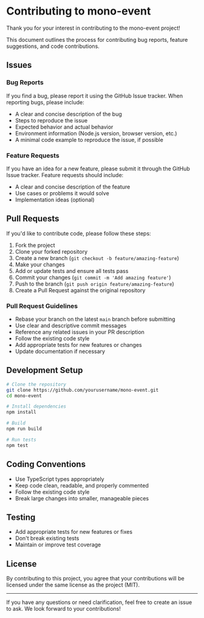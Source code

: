 # Contributing to mono-event

Thank you for your interest in contributing to the mono-event project!

This document outlines the process for contributing bug reports, feature suggestions, and code contributions.

## Issues

### Bug Reports

If you find a bug, please report it using the GitHub Issue tracker. When reporting bugs, please include:

- A clear and concise description of the bug
- Steps to reproduce the issue
- Expected behavior and actual behavior
- Environment information (Node.js version, browser version, etc.)
- A minimal code example to reproduce the issue, if possible

### Feature Requests

If you have an idea for a new feature, please submit it through the GitHub Issue tracker. Feature requests should include:

- A clear and concise description of the feature
- Use cases or problems it would solve
- Implementation ideas (optional)

## Pull Requests

If you'd like to contribute code, please follow these steps:

1. Fork the project
2. Clone your forked repository
3. Create a new branch (`git checkout -b feature/amazing-feature`)
4. Make your changes
5. Add or update tests and ensure all tests pass
6. Commit your changes (`git commit -m 'Add amazing feature'`)
7. Push to the branch (`git push origin feature/amazing-feature`)
8. Create a Pull Request against the original repository

### Pull Request Guidelines

- Rebase your branch on the latest `main` branch before submitting
- Use clear and descriptive commit messages
- Reference any related issues in your PR description
- Follow the existing code style
- Add appropriate tests for new features or changes
- Update documentation if necessary

## Development Setup

```bash
# Clone the repository
git clone https://github.com/yourusername/mono-event.git
cd mono-event

# Install dependencies
npm install

# Build
npm run build

# Run tests
npm test
```

## Coding Conventions

- Use TypeScript types appropriately
- Keep code clean, readable, and properly commented
- Follow the existing code style
- Break large changes into smaller, manageable pieces

## Testing

- Add appropriate tests for new features or fixes
- Don't break existing tests
- Maintain or improve test coverage

## License

By contributing to this project, you agree that your contributions will be licensed under the same license as the project (MIT).

---

If you have any questions or need clarification, feel free to create an issue to ask. We look forward to your contributions!